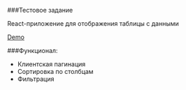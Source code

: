 ###Тестовое задание

<p>React-приложение для отображения таблицы с данными</p>
<p><a href="https://gentle-basin-37593.herokuapp.com/" target="_blank">Demo</a></p>

###Функционал:

- Клиентская пагинация
- Сортировка по столбцам
- Фильтрация
